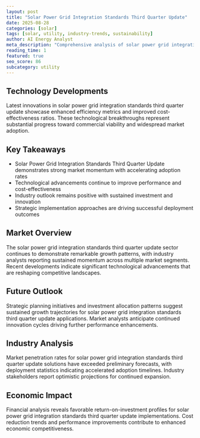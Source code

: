 ```yaml
---
layout: post
title: "Solar Power Grid Integration Standards Third Quarter Update"
date: 2025-08-28
categories: [solar]
tags: [solar, utility, industry-trends, sustainability]
author: AI Energy Analyst
meta_description: "Comprehensive analysis of solar power grid integration standards third quarter update covering market trends, technology developments, and industry outlook. Discover key insights and future projections."
reading_time: 1
featured: true
seo_score: 86
subcategory: utility
---
```


## Technology Developments

Latest innovations in solar power grid integration standards third quarter update showcase enhanced efficiency metrics and improved cost-effectiveness ratios. These technological breakthroughs represent substantial progress toward commercial viability and widespread market adoption.

## Key Takeaways

- Solar Power Grid Integration Standards Third Quarter Update demonstrates strong market momentum with accelerating adoption rates
- Technological advancements continue to improve performance and cost-effectiveness
- Industry outlook remains positive with sustained investment and innovation
- Strategic implementation approaches are driving successful deployment outcomes

## Market Overview

The solar power grid integration standards third quarter update sector continues to demonstrate remarkable growth patterns, with industry analysts reporting sustained momentum across multiple market segments. Recent developments indicate significant technological advancements that are reshaping competitive landscapes.

## Future Outlook

Strategic planning initiatives and investment allocation patterns suggest sustained growth trajectories for solar power grid integration standards third quarter update applications. Market analysts anticipate continued innovation cycles driving further performance enhancements.

## Industry Analysis

Market penetration rates for solar power grid integration standards third quarter update solutions have exceeded preliminary forecasts, with deployment statistics indicating accelerated adoption timelines. Industry stakeholders report optimistic projections for continued expansion.

## Economic Impact

Financial analysis reveals favorable return-on-investment profiles for solar power grid integration standards third quarter update implementations. Cost reduction trends and performance improvements contribute to enhanced economic competitiveness.

